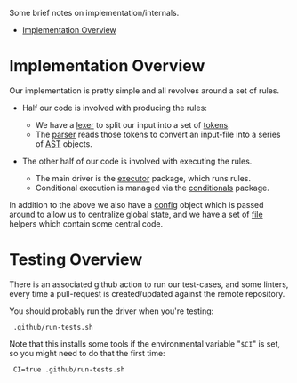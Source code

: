 
Some brief notes on implementation/internals.

* [Implementation Overview](#implementation-overview)




# Implementation Overview

Our implementation is pretty simple and all revolves around a set of rules.

* Half our code is involved with producing the rules:
  * We have a [lexer](lexer/) to split our input into a set of [tokens](token/).
  * The [parser](parser/) reads those tokens to convert an input-file into a series of [AST](ast/) objects.

* The other half of our code is involved with executing the rules.
  * The main driver is the [executor](executor/) package, which runs rules.
  * Conditional execution is managed via the [conditionals](conditionals/) package.

In addition to the above we also have a [config](config/) object which is passed around to allow us to centralize global state, and we have a set of [file](file/) helpers which contain some central code.


# Testing Overview

There is an associated github action to run our test-cases, and some linters, every time a pull-request is created/updated against the remote repository.

You should probably run the driver when you're testing:

     .github/run-tests.sh

Note that this installs some tools if the environmental variable "`$CI`" is set, so you might need to do that the first time:

     CI=true .github/run-tests.sh
